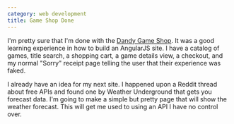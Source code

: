 ```yaml
---
category: web development
title: Game Shop Done
---
```

I'm pretty sure that I'm done with the [Dandy Game Shop](/Dandy-Game-Shop). It was a good learning experience in how to build an AngularJS site. I have a catalog of games, title search, a shopping cart, a game details view, a checkout, and my normal "Sorry" receipt page telling the user that their experience was faked.

I already have an idea for my next site. I happened upon a Reddit thread about free APIs and found one by Weather Underground that gets you forecast data. I'm going to make a simple but pretty page that will show the weather forecast. This will get me used to using an API I have no control over.